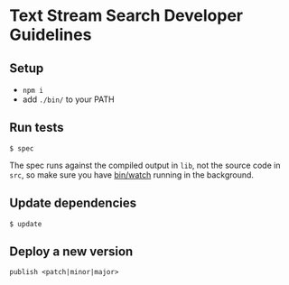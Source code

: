 # Text Stream Search Developer Guidelines


## Setup

* `npm i`
* add `./bin/` to your PATH


## Run tests

```
$ spec
```

The spec runs against the compiled output in `lib`,
not the source code in `src`,
so make sure you have [bin/watch](bin/watch) running in the background.


## Update dependencies

```
$ update
```


## Deploy a new version

```
publish <patch|minor|major>
```
